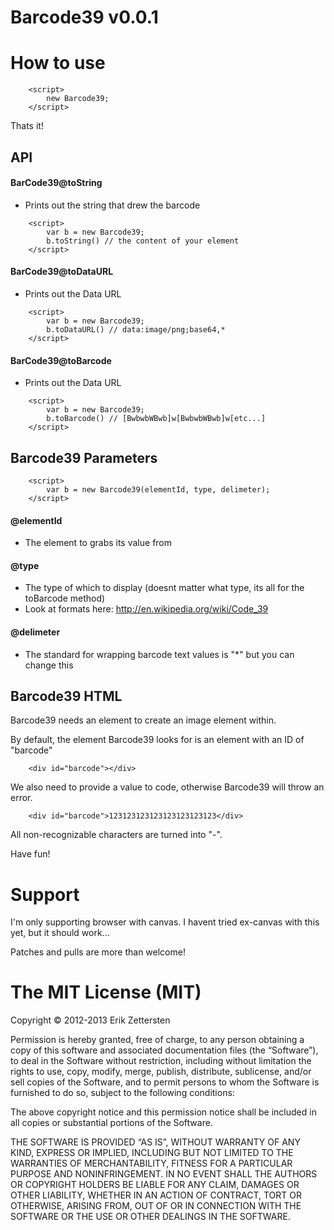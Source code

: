 # Barcode39 v0.0.1
# How to use

```
	<script>
		new Barcode39;
	</script>
```

Thats it!

## API

#### BarCode39@toString
- Prints out the string that drew the barcode
```
	<script>
		var b = new Barcode39;
		b.toString() // the content of your element
	</script>
```

#### BarCode39@toDataURL
- Prints out the Data URL
```
	<script>
		var b = new Barcode39;
		b.toDataURL() // data:image/png;base64,*
	</script>
```

#### BarCode39@toBarcode
- Prints out the Data URL
```
	<script>
		var b = new Barcode39;
		b.toBarcode() // [BwbwbWBwb]w[BwbwbWBwb]w[etc...]
	</script>
```

## Barcode39 Parameters

```
	<script>
		var b = new Barcode39(elementId, type, delimeter);
	</script>
```
#### @elementId
- The element to grabs its value from

#### @type
- The type of which to display (doesnt matter what type, its all for the toBarcode method)
- Look at formats here: http://en.wikipedia.org/wiki/Code_39

#### @delimeter
- The standard for wrapping barcode text values is "*" but you can change this

## Barcode39 HTML

Barcode39 needs an element to create an image element within.

By default, the element Barcode39 looks for is an element with an ID of "barcode"

```
	<div id="barcode"></div>
```

We also need to provide a value to code, otherwise Barcode39 will throw an error.

```
	<div id="barcode">123123123123123123123123</div>
```

All non-recognizable characters are turned into "-".

Have fun!

# Support

I'm only supporting browser with canvas. I havent tried ex-canvas with this yet, but it should work...

Patches and pulls are more than welcome!

# The MIT License (MIT)
Copyright © 2012-2013 Erik Zettersten

Permission is hereby granted, free of charge, to any person obtaining a copy of this software and associated documentation files (the “Software”), to deal in the Software without restriction, including without limitation the rights to use, copy, modify, merge, publish, distribute, sublicense, and/or sell copies of the Software, and to permit persons to whom the Software is furnished to do so, subject to the following conditions:

The above copyright notice and this permission notice shall be included in all copies or substantial portions of the Software.

THE SOFTWARE IS PROVIDED “AS IS”, WITHOUT WARRANTY OF ANY KIND, EXPRESS OR IMPLIED, INCLUDING BUT NOT LIMITED TO THE WARRANTIES OF MERCHANTABILITY, FITNESS FOR A PARTICULAR PURPOSE AND NONINFRINGEMENT. IN NO EVENT SHALL THE AUTHORS OR COPYRIGHT HOLDERS BE LIABLE FOR ANY CLAIM, DAMAGES OR OTHER LIABILITY, WHETHER IN AN ACTION OF CONTRACT, TORT OR OTHERWISE, ARISING FROM, OUT OF OR IN CONNECTION WITH THE SOFTWARE OR THE USE OR OTHER DEALINGS IN THE SOFTWARE.
